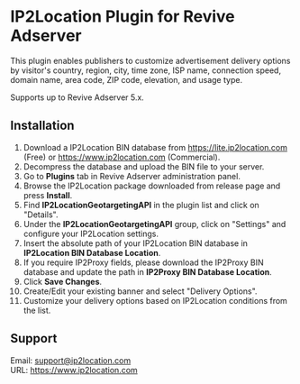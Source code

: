 # IP2Location Plugin for Revive Adserver

This plugin enables publishers to customize advertisement  delivery options by visitor's country, region, city, time zone, ISP  name, connection speed, domain name, area code, ZIP code, elevation, and usage type.

Supports up to Revive Adserver 5.x.



## Installation

1. Download a IP2Location BIN database from https://lite.ip2location.com (Free) or https://www.ip2location.com (Commercial).
2. Decompress the database and upload the BIN file to your server.
3. Go to **Plugins** tab in Revive Adserver administration panel.
4. Browse the IP2Location package downloaded from release page and press **Install**.
5. Find **IP2LocationGeotargetingAPI** in the plugin list and click on "Details".
6. Under the **IP2LocationGeotargetingAPI** group, click on "Settings" and configure your IP2Location settings.
7. Insert the absolute path of your IP2Location BIN database in **IP2Location BIN Database Location**.
8. If you require IP2Proxy fields, please download the IP2Proxy BIN database and update the path in **IP2Proxy BIN Database Location**.
9. Click **Save Changes**.
10. Create/Edit your existing banner and select "Delivery Options".
11. Customize your delivery options based on IP2Location conditions from the list.




Support 
------- 

Email: support@ip2location.com  
URL: https://www.ip2location.com  

​	

